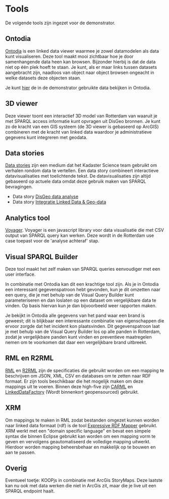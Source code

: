 # Tools
De volgende tools zijn ingezet voor de demonstrator.

## Ontodia
[Ontodia](https://metaphacts.com/ontodia) is een linked data viewer waarmee je zowel datamodelen als data kunt visualiseren. Deze tool maakt mooi zichtbaar hoe je door samenhangende data heen kan browsen. Bijzonder hierbij is dat de data niet op één plek hoeft te staan. Je kunt, als er maar links tussen datasets aangebracht zijn, naadloos van object naar object browsen ongeacht in welke datasets deze objecten staan. 

Je kunt [hier](https://labs.kadaster.nl/demonstrators/graph-browser/) de in de demonstrator gebruikte data bekijken in Ontodia. 

## 3D viewer

Deze viewer toont een interactief 3D model van Rotterdam van waaruit je met SPARQL access informatie kunt opvragen uit DisGeo bronnen. Je kunt zo de kracht van een GIS systeem (de 3D viewer is gebaseerd op ArcGIS) combineren met de kracht van linked data waardoor je administratieve gegevens kunt integreren met geodata.  

## Data stories
[Data stories](https://labs.kadaster.nl/stories/) zijn een medium dat het Kadaster Science team gebruikt om verhalen rondom data te vertellen. Een data story combineert interactieve datavisualisaties met toelichtende tekst. De datavisualisaties zijn altijd gebaseerd op actuele data omdat deze gebruik maken van SPARQL bevragingen. 

- Data story [DisGeo data analyse](https://labs.kadaster.nl/stories/disgeo/)
- Data story [Integratie Linked Data & Geo-data](https://labs.kadaster.nl/stories/high5-imbor/)

## Analytics tool
[Voyager](http://vega.github.io/voyager/). Voyager is een javascript library voor data visualisatie die met CSV output van SPARQL query kan werken. Deze wordt in de Rotterdam use case toepast voor de 'analyse achteraf' stap.

## Visual SPARQL Builder
Deze tool maakt het zelf maken van SPARQL queries eenvoudiger met een user interface. 

In combinatie met Ontodia kan dit een krachtige tool zijn. Als je in Ontodia een interessant gegevenspatroon hebt gevonden, kun je dit omzetten naar een query, die je met behulp van de Visual Query Builder kunt parameteriseren en dan loslaten op een dataset om vergelijkbare data te vinden. Op basis hiervan kun je dan bijvoorbeeld weer rapporten maken. 

<aside class="voorbeeld">Je bekijkt in Ontodia alle gegevens van het pand waar een brand is geweest; dit is blijkbaar een interessante combinatie van eigenschappen die ervoor zorgde dat het incident kon plaatsvinden. Dit gegevenspatroon laat je met behulp van de Visual Query Builder los op alle panden in Rotterdam, zodat je vergelijkbare panden kunt vinden en preventieve maatregelen nemen om te voorkomen dat daar een vergelijkbare brand uitbreekt.</aside>

## RML en R2RML
[RML](https://rml.io/specs/rml/) en [R2RML](https://www.w3.org/TR/r2rml/) zijn de specificaties die gebruikt worden om een mapping te beschrijven om JSON, XML, CSV en databases om te zetten naar RDF formaat. Er zijn tools beschikbaar die het mogelijk maken om deze mappings uit te voeren. Binnen deze high-five zijn [CARML](https://github.com/carml/carml) en [LinkedDataFactory](https://github.com/netage) (Wordt binnenkort geopensourced) gebruikt.

## XRM
Om mappings te maken in RML zodat bestanden omgezet kunnen worden naar linked data formaat (rdf) is de tool [Expressive RDF Mapper](https://zazuko.com/products/expressive-rdf-mapper/) gebruikt. XRM werkt met een "domain specific language" en bevat een simpele syntax die binnen Eclipse gebruikt kan worden om een mapping vorm te geven en vervolgens geautomatiseerd de volledige mapping uitwerkt. Hierdoor worden mapping beheersbehaar en makkelijk op te bouwen en aan te passen.

## Overig 
Eventueel toetje: KOOPjs in combinatie met ArcGis StoryMaps. Deze laatste kan nu ook met data werken die niet in ArcGis zit, maar die je live uit een SPARQL endpoint haalt. 
